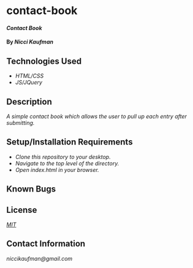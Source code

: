 # contact-book

#### _Contact Book_

#### By _**Nicci Kaufman**_

## Technologies Used

* _HTML/CSS_
* _JS/JQuery_

## Description

_A simple contact book which allows the user to pull up each entry after submitting._

## Setup/Installation Requirements

* _Clone this repository to your desktop._
* _Navigate to the top level of the directory._
* _Open index.html in your browser._


## Known Bugs

## License

_[MIT](https://en.wikipedia.org/wiki/MIT_License)_

## Contact Information

_niccikaufman@gmail.com_
